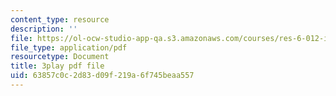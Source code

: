 ```yaml
---
content_type: resource
description: ''
file: https://ol-ocw-studio-app-qa.s3.amazonaws.com/courses/res-6-012-introduction-to-probability-spring-2018/63857c0c2d83d09f219a6f745beaa557_yvHu34mEXzk.pdf
file_type: application/pdf
resourcetype: Document
title: 3play pdf file
uid: 63857c0c-2d83-d09f-219a-6f745beaa557
---
```

